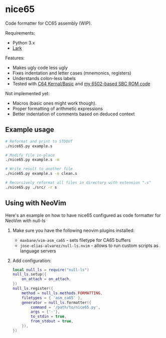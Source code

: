 # nice65
Code formatter for CC65 assembly (WIP).

Requirements:

- Python 3.x
- [Lark](https://github.com/lark-parser/lark)

Features:
- Makes ugly code less ugly
- Fixes indentation and letter cases (mnemonics, registers)
- Understands colon-less labels
- Tested with [C64 Kernal/Basic](https://github.com/mist64/c64rom) and [my 6502-based SBC ROM code](https://github.com/and3rson/deck65)

Not implemented yet:
- Macros (basic ones might work though).
- Proper formatting of arithmetic expressions
- Better indentation of comments based on deduced context

## Example usage

```sh
# Reformat and print to STDOUT
./nice65.py example.s

# Modify file in-place
./nice65.py example.s -m

# Write result to another file
./nice65.py example.s -o clean.s

# Recursively reformat all files in directory with extension ".s"
./nice65.py ./src/ -r s
```

## Using with NeoVim

Here's an example on how to have nice65 configured as code formatter for NeoVim with null-ls

1. Make sure you have the following neovim plugins installed:
    - `maxbane/vim-asm_ca65` - sets filetype for CA65 buffers
    - `jose-elias-alvarez/null-ls.nvim` - allows to run custom scripts as language servers

2. Add configuration:

    ```lua
    local null_ls = require("null-ls")
    null_ls.setup({
        on_attach = on_attach,
    })
    null_ls.register({
        method = null_ls.methods.FORMATTING,
        filetypes = { 'asm_ca65' },
        generator = null_ls.formatter({
            command = '/path/to/nice65.py',
            args = {'-'},
            to_stdin = true,
            from_stdout = true,
        }),
    })
    ```
